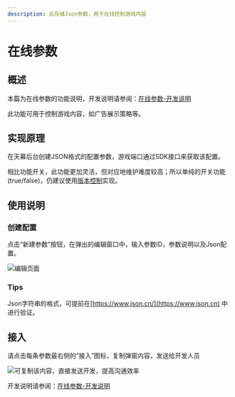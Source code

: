```yaml
---
description: 云存储Json参数，用于在线控制游戏内容
---
```


# 在线参数

## 概述

本篇为在线参数的功能说明，开发说明请参阅：[在线参数-开发说明](../dev-guide/json.md)

此功能可用于控制游戏内容，如广告展示策略等。

## 实现原理

在天幕后台创建JSON格式的配置参数，游戏端口通过SDK接口来获取该配置。 

相比功能开关，此功能更加灵活，但对应地维护难度较高；所以单纯的开关功能(true/false)，仍建议使用[版本控制](features-switch.md)实现。

## 使用说明

### 创建配置

点击“新建参数”按钮，在弹出的编辑窗口中，输入参数ID，参数说明以及Json配置。

![编辑页面](https://cdn.61week.com/tianmu/doc/index/image/game-set/json/1.png)

###  Tips

Json字符串的格式，可提前在[https://www.json.cn/](https://www.json.cn) 中进行验证。

## 接入

请点击每条参数最右侧的“接入”图标，复制弹窗内容，发送给开发人员

![可复制该内容，直接发送开发，提高沟通效率](https://cdn.61week.com/tianmu/doc/index/image/game-set/json/2.png)

开发说明请参阅：[在线参数-开发说明](../dev-guide/json.md)
